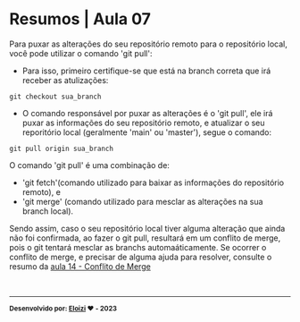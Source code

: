 
# Resumos | Aula 07

Para puxar as alterações do seu repositório remoto para o repositório local, você pode utilizar o comando 'git pull':

- Para isso, primeiro certifique-se que está na branch correta que irá receber as atulizações:

```
git checkout sua_branch
```

- O comando responsável por puxar as alterações é o 'git pull', ele irá puxar as informações do seu repositório remoto, e atualizar o seu reporitório local (geralmente 'main' ou 'master'), segue o comando:

```
git pull origin sua_branch
```

O comando 'git pull' é uma combinação de:

- 'git fetch'(comando utilizado para baixar as informações do repositório remoto), e
- 'git merge' (comando utilizado para mesclar as alterações na sua branch local).

Sendo assim, caso o seu repositório local tiver alguma alteração que ainda não foi confirmada, ao fazer o git pull, resultará em um conflito de merge, pois o git tentará mesclar as branchs automaáticamente. Se ocorrer o conflito de merge, e precisar de alguma ajuda para resolver, consulte o resumo da [aula 14 - Conflito de Merge](/resumos/)

<br>

---

<sub><b>Desenvolvido por: [Eloizi](https://github.com/Eloizi/gitHub-DIO) ❤️ - 2023</b></sub></a>




